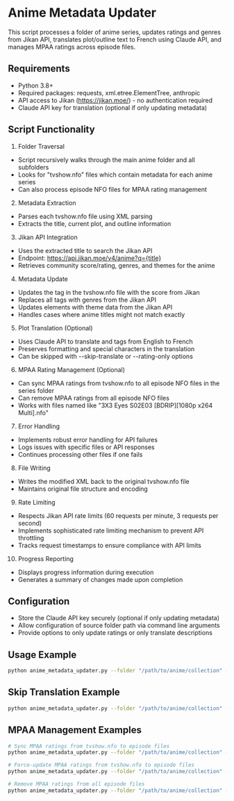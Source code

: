 # Anime Metadata Updater
This script processes a folder of anime series, updates ratings and genres from Jikan API, translates plot/outline text to French using Claude API, and manages MPAA ratings across episode files.

## Requirements

- Python 3.8+
- Required packages: requests, xml.etree.ElementTree, anthropic
- API access to Jikan (https://jikan.moe/) - no authentication required
- Claude API key for translation (optional if only updating metadata)

## Script Functionality

1. Folder Traversal

- Script recursively walks through the main anime folder and all subfolders
- Looks for "tvshow.nfo" files which contain metadata for each anime series
- Can also process episode NFO files for MPAA rating management


2. Metadata Extraction

- Parses each tvshow.nfo file using XML parsing
- Extracts the title, current plot, and outline information


3. Jikan API Integration

- Uses the extracted title to search the Jikan API
- Endpoint: https://api.jikan.moe/v4/anime?q={title}
- Retrieves community score/rating, genres, and themes for the anime


4. Metadata Update

- Updates the <rating> tag in the tvshow.nfo file with the score from Jikan
- Replaces all <genre> tags with genres from the Jikan API
- Updates <tag> elements with theme data from the Jikan API
- Handles cases where anime titles might not match exactly


5. Plot Translation (Optional)

- Uses Claude API to translate <plot> and <outline> tags from English to French
- Preserves formatting and special characters in the translation
- Can be skipped with --skip-translate or --rating-only options


6. MPAA Rating Management (Optional)

- Can sync MPAA ratings from tvshow.nfo to all episode NFO files in the series folder
- Can remove MPAA ratings from all episode NFO files
- Works with files named like "3X3 Eyes S02E03 [BDRIP][1080p x264 Multi].nfo"


7. Error Handling

- Implements robust error handling for API failures
- Logs issues with specific files or API responses
- Continues processing other files if one fails


8. File Writing

- Writes the modified XML back to the original tvshow.nfo file
- Maintains original file structure and encoding


9. Rate Limiting

- Respects Jikan API rate limits (60 requests per minute, 3 requests per second)
- Implements sophisticated rate limiting mechanism to prevent API throttling
- Tracks request timestamps to ensure compliance with API limits


10. Progress Reporting

- Displays progress information during execution
- Generates a summary of changes made upon completion


## Configuration

- Store the Claude API key securely (optional if only updating metadata)
- Allow configuration of source folder path via command line arguments
- Provide options to only update ratings or only translate descriptions

## Usage Example

```bash 
python anime_metadata_updater.py --folder "/path/to/anime/collection" --claude-api-key "your-api-key"
```

## Skip Translation Example

```bash
python anime_metadata_updater.py --folder "/path/to/anime/collection" --skip-translate
```

## MPAA Management Examples

```bash
# Sync MPAA ratings from tvshow.nfo to episode files
python anime_metadata_updater.py --folder "/path/to/anime/collection" --sync-mpaa

# Force-update MPAA ratings from tvshow.nfo to episode files
python anime_metadata_updater.py --folder "/path/to/anime/collection" --sync-mpaa --force-update

# Remove MPAA ratings from all episode files
python anime_metadata_updater.py --folder "/path/to/anime/collection" --remove-mpaa
```